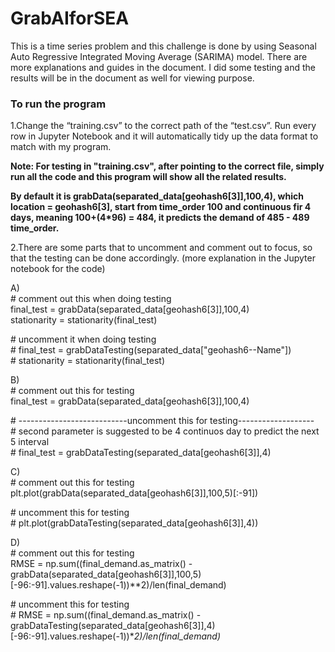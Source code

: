 # GrabAIforSEA

This is a time series problem and this challenge is done by using Seasonal Auto Regressive Integrated Moving Average (SARIMA) model.
There are more explanations and guides in the document.  I did some testing and the results will be in the document as well for viewing purpose.

### To run the program 

1.Change the “training.csv” to the correct path of the “test.csv”. Run every row in Jupyter Notebook and it will automatically tidy up the data format to match with my program.

**Note: For testing in "training.csv", after pointing to the correct file, simply run all the code and this program will show all the related results.**

**By default it is grabData(separated_data[geohash6[3]],100,4), which location = geohash6[3], start from time_order 100 and continuous fir 4 days, meaning 100+(4*96) = 484, it predicts the demand of 485 - 489 time_order.**


2.There are some parts that to uncomment and comment out to focus, so that the testing can be done accordingly. (more explanation in the Jupyter notebook for the code)

A)<br />
\# comment out this when doing testing<br />
final_test = grabData(separated_data[geohash6[3]],100,4)<br />
stationarity = stationarity(final_test)<br />

\# uncomment it when doing testing<br />
\# final_test = grabDataTesting(separated_data["geohash6--Name"])<br />
\# stationarity = stationarity(final_test)<br />

B)<br />
\# comment out this for testing<br />
final_test = grabData(separated_data[geohash6[3]],100,4)

\# ---------------------------uncomment this for testing-------------------<br />
\# second parameter is suggested to be 4 continuos day to predict the next 5 interval<br />
\# final_test = grabDataTesting(separated_data[geohash6[3]],4)<br />

C)<br />
\# comment out this for testing<br />
plt.plot(grabData(separated_data[geohash6[3]],100,5)[:-91])<br />

\# uncomment this for testing<br />
\# plt.plot(grabDataTesting(separated_data[geohash6[3]],4))

D)<br />
\# comment out this for testing<br />
RMSE = np.sum((final_demand.as_matrix() - grabData(separated_data[geohash6[3]],100,5)[-96:-91].values.reshape(-1))**2)/len(final_demand)

\# uncomment this for testing<br />
\# RMSE = np.sum((final_demand.as_matrix() - grabDataTesting(separated_data[geohash6[3]],4)[-96:-91].values.reshape(-1))**2)/len(final_demand)*
